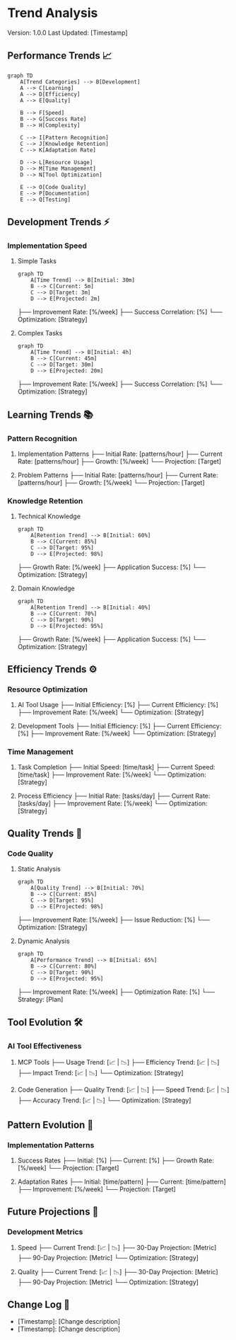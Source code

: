# Trend Analysis
Version: 1.0.0
Last Updated: [Timestamp]

## Performance Trends 📈
```mermaid
graph TD
    A[Trend Categories] --> B[Development]
    A --> C[Learning]
    A --> D[Efficiency]
    A --> E[Quality]

    B --> F[Speed]
    B --> G[Success Rate]
    B --> H[Complexity]

    C --> I[Pattern Recognition]
    C --> J[Knowledge Retention]
    C --> K[Adaptation Rate]

    D --> L[Resource Usage]
    D --> M[Time Management]
    D --> N[Tool Optimization]

    E --> O[Code Quality]
    E --> P[Documentation]
    E --> Q[Testing]
```

## Development Trends ⚡
### Implementation Speed
1. Simple Tasks
   ```mermaid
   graph TD
       A[Time Trend] --> B[Initial: 30m]
       B --> C[Current: 5m]
       C --> D[Target: 3m]
       D --> E[Projected: 2m]
   ```
   ├── Improvement Rate: [%/week]
   ├── Success Correlation: [%]
   └── Optimization: [Strategy]

2. Complex Tasks
   ```mermaid
   graph TD
       A[Time Trend] --> B[Initial: 4h]
       B --> C[Current: 45m]
       C --> D[Target: 30m]
       D --> E[Projected: 20m]
   ```
   ├── Improvement Rate: [%/week]
   ├── Success Correlation: [%]
   └── Optimization: [Strategy]

## Learning Trends 📚
### Pattern Recognition
1. Implementation Patterns
   ├── Initial Rate: [patterns/hour]
   ├── Current Rate: [patterns/hour]
   ├── Growth: [%/week]
   └── Projection: [Target]

2. Problem Patterns
   ├── Initial Rate: [patterns/hour]
   ├── Current Rate: [patterns/hour]
   ├── Growth: [%/week]
   └── Projection: [Target]

### Knowledge Retention
1. Technical Knowledge
   ```mermaid
   graph TD
       A[Retention Trend] --> B[Initial: 60%]
       B --> C[Current: 85%]
       C --> D[Target: 95%]
       D --> E[Projected: 98%]
   ```
   ├── Growth Rate: [%/week]
   ├── Application Success: [%]
   └── Optimization: [Strategy]

2. Domain Knowledge
   ```mermaid
   graph TD
       A[Retention Trend] --> B[Initial: 40%]
       B --> C[Current: 70%]
       C --> D[Target: 90%]
       D --> E[Projected: 95%]
   ```
   ├── Growth Rate: [%/week]
   ├── Application Success: [%]
   └── Optimization: [Strategy]

## Efficiency Trends ⚙️
### Resource Optimization
1. AI Tool Usage
   ├── Initial Efficiency: [%]
   ├── Current Efficiency: [%]
   ├── Improvement Rate: [%/week]
   └── Optimization: [Strategy]

2. Development Tools
   ├── Initial Efficiency: [%]
   ├── Current Efficiency: [%]
   ├── Improvement Rate: [%/week]
   └── Optimization: [Strategy]

### Time Management
1. Task Completion
   ├── Initial Speed: [time/task]
   ├── Current Speed: [time/task]
   ├── Improvement Rate: [%/week]
   └── Optimization: [Strategy]

2. Process Efficiency
   ├── Initial Rate: [tasks/day]
   ├── Current Rate: [tasks/day]
   ├── Improvement Rate: [%/week]
   └── Optimization: [Strategy]

## Quality Trends 🎯
### Code Quality
1. Static Analysis
   ```mermaid
   graph TD
       A[Quality Trend] --> B[Initial: 70%]
       B --> C[Current: 85%]
       C --> D[Target: 95%]
       D --> E[Projected: 98%]
   ```
   ├── Improvement Rate: [%/week]
   ├── Issue Reduction: [%]
   └── Optimization: [Strategy]

2. Dynamic Analysis
   ```mermaid
   graph TD
       A[Performance Trend] --> B[Initial: 65%]
       B --> C[Current: 80%]
       C --> D[Target: 90%]
       D --> E[Projected: 95%]
   ```
   ├── Improvement Rate: [%/week]
   ├── Optimization Rate: [%]
   └── Strategy: [Plan]

## Tool Evolution 🛠️
### AI Tool Effectiveness
1. MCP Tools
   ├── Usage Trend: [📈 | 📉]
   ├── Efficiency Trend: [📈 | 📉]
   ├── Impact Trend: [📈 | 📉]
   └── Optimization: [Strategy]

2. Code Generation
   ├── Quality Trend: [📈 | 📉]
   ├── Speed Trend: [📈 | 📉]
   ├── Accuracy Trend: [📈 | 📉]
   └── Optimization: [Strategy]

## Pattern Evolution 🧩
### Implementation Patterns
1. Success Rates
   ├── Initial: [%]
   ├── Current: [%]
   ├── Growth Rate: [%/week]
   └── Projection: [Target]

2. Adaptation Rates
   ├── Initial: [time/pattern]
   ├── Current: [time/pattern]
   ├── Improvement: [%/week]
   └── Projection: [Target]

## Future Projections 🔮
### Development Metrics
1. Speed
   ├── Current Trend: [📈 | 📉]
   ├── 30-Day Projection: [Metric]
   ├── 90-Day Projection: [Metric]
   └── Optimization: [Strategy]

2. Quality
   ├── Current Trend: [📈 | 📉]
   ├── 30-Day Projection: [Metric]
   ├── 90-Day Projection: [Metric]
   └── Optimization: [Strategy]

## Change Log 📝
- [Timestamp]: [Change description]
- [Timestamp]: [Change description]
